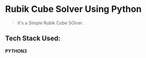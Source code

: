 # Rubik Cube Solver Using Python

> It's a Simple Rubik Cube SOlver .






## Tech Stack Used:




#### PYTHON3

